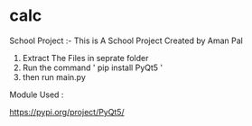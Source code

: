 # calc
School Project :- 
This is A School Project Created by Aman Pal

1. Extract The Files in seprate folder
2. Run the command ' pip install PyQt5 '
3. then run main.py

Module Used :

https://pypi.org/project/PyQt5/
